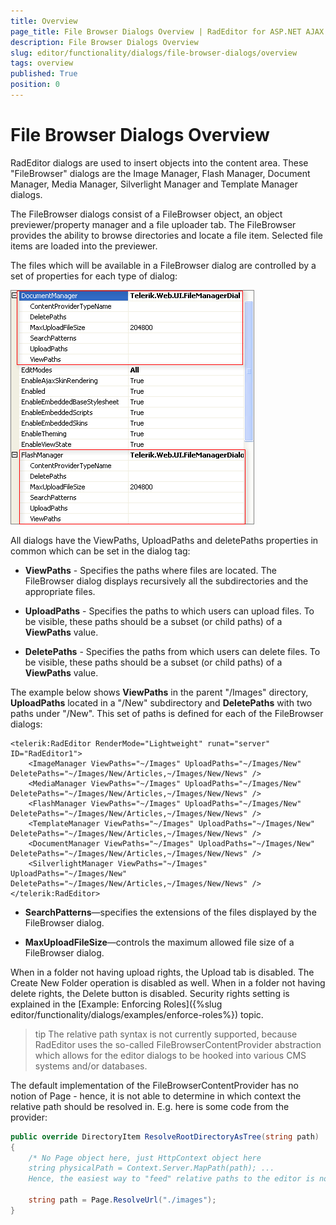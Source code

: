 ```yaml
---
title: Overview
page_title: File Browser Dialogs Overview | RadEditor for ASP.NET AJAX Documentation
description: File Browser Dialogs Overview
slug: editor/functionality/dialogs/file-browser-dialogs/overview
tags: overview
published: True
position: 0
---
```


# File Browser Dialogs Overview

RadEditor dialogs are used to insert objects into the content area. These "FileBrowser" dialogs are the Image Manager, Flash Manager, Document Manager, Media Manager, Silverlight Manager and Template Manager dialogs.

The FileBrowser dialogs consist of a FileBrowser object, an object previewer/property manager and a file uploader tab. The FileBrowser provides the ability to browse directories and locate a file item. Selected file items are loaded into the previewer.

The files which will be available in a FileBrowser dialog are controlled by a set of properties for each type of dialog:

![](images/editor-dialogs001.png)

All dialogs have the ViewPaths, UploadPaths and deletePaths properties in common which can be set in the dialog tag:

* **ViewPaths** - Specifies the paths where files are located. The FileBrowser dialog displays recursively all the subdirectories and the appropriate files.

* **UploadPaths** - Specifies the paths to which users can upload files. To be visible, these paths should be a subset (or child paths) of a **ViewPaths** value.

* **DeletePaths** - Specifies the paths from which users can delete files. To be visible, these paths should be a subset (or child paths) of a **ViewPaths** value.

The example below shows **ViewPaths** in the parent "/Images" directory, **UploadPaths** located in a "/New" subdirectory and **DeletePaths** with two paths under "/New". This set of paths is defined for each of the FileBrowser dialogs:

````ASP.NET
<telerik:RadEditor RenderMode="Lightweight" runat="server" ID="RadEditor1">
	<ImageManager ViewPaths="~/Images" UploadPaths="~/Images/New" DeletePaths="~/Images/New/Articles,~/Images/New/News" />
	<MediaManager ViewPaths="~/Images" UploadPaths="~/Images/New" DeletePaths="~/Images/New/Articles,~/Images/New/News" />
	<FlashManager ViewPaths="~/Images" UploadPaths="~/Images/New" DeletePaths="~/Images/New/Articles,~/Images/New/News" />
	<TemplateManager ViewPaths="~/Images" UploadPaths="~/Images/New" DeletePaths="~/Images/New/Articles,~/Images/New/News" />
	<DocumentManager ViewPaths="~/Images" UploadPaths="~/Images/New" DeletePaths="~/Images/New/Articles,~/Images/New/News" />
	<SilverlightManager ViewPaths="~/Images" UploadPaths="~/Images/New" DeletePaths="~/Images/New/Articles,~/Images/New/News" />
</telerik:RadEditor>
````

* **SearchPatterns**—specifies the extensions of the files displayed by the FileBrowser dialog.

* **MaxUploadFileSize**—controls the maximum allowed file size of a FileBrowser dialog.

When in a folder not having upload rights, the Upload tab is disabled. The Create New Folder operation is disabled as well. When in a folder not having delete rights, the Delete button is disabled. Security rights setting is explained in the [Example: Enforcing Roles]({%slug editor/functionality/dialogs/examples/enforce-roles%}) topic.

>tip The relative path syntax is not currently supported, because RadEditor uses the so-called FileBrowserContentProvider abstraction which allows for the editor dialogs to be hooked into various CMS systems and/or databases.

The default implementation of the FileBrowserContentProvider has no notion of Page - hence, it is not able to determine in which context the relative path should be resolved in. E.g. here is some code from the provider:

````C#
public override DirectoryItem ResolveRootDirectoryAsTree(string path)
{ 
	/* No Page object here, just HttpContext object here
	string physicalPath = Context.Server.MapPath(path); ...
	Hence, the easiest way to "feed" relative paths to the editor is not declarative, but uses a little bit of code, e.g.: */
	
	string path = Page.ResolveUrl("./images");
}
````




